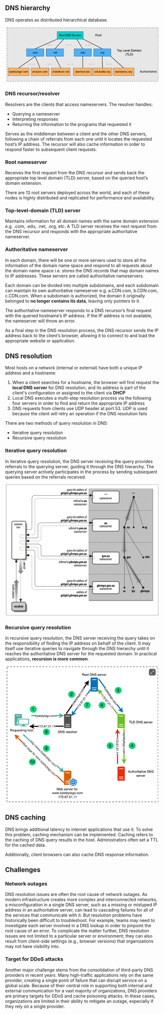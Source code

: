 ## DNS hierarchy

DNS operates as distributed hierarchical database.

<img src="../assets/DNS-hierarchy.png">

### DNS recursor/resolver

Resolvers are the clients that access nameservers. The resolver handles:

- Querying a nameserver
- Interpreting responses
- Returning the information to the programs that requested it

Serves as the middleman between a client and the other DNS servers, following a chain of referrals from each one until it locates the requested host’s IP address. The recursor will also cache information in order to respond faster to subsequent client requests.

### Root nameserver

Receives the first request from the DNS recursor and sends back the appropriate top level domain (TLD) server, based on the queried host’s domain extension.

There are 13 root servers deployed across the world, and each of these nodes is highly distributed and replicated for performance and availability.

### Top-level-domain (TLD) server

Maintains information for all domain names with the same domain extension e.g. .com, .edu, .net, .org, etc. A TLD server receives the next request from the DNS recursor and responds with the appropriate authoritative nameserver.

### Authoritative nameserver

In each domain, there will be one or more servers used to store all the information of the domain name space and respond to all requests about the domain name space i.e. stores the DNS records that map domain names to IP addresses. These servers are called authoritative nameservers.

Each domain can be divided into multiple subdomains, and each subdomain can maintain its own authoritative nameserver e.g. a.CDN.com, b.CDN.com, c.CDN.com. When a subdomain is authorized, the domain it originally belonged to **no longer contains its data**, leaving only pointers to it.

The authoritative nameserver responds to a DNS recursor’s final request with the queried hostname’s IP address. If the IP address is not available, the nameserver will throw an error.

As a final step in the DNS resolution process, the DNS recursor sends the IP address back to the client’s browser, allowing it to connect to and load the appropriate website or application.

## DNS resolution

Most hosts on a network (internal or external) have both a unique IP address and a hostname:

1. When a client searches for a hostname, the browser will first request the **local DNS server** for DNS resolution, and its address is part of the client's configuration or assigned to the client via **DHCP**
2. Local DNS executes a multi-step resolution process via the following four servers in order to find and return the appropriate IP address
3. DNS requests from clients use UDP header at port 53. UDP is used because the client will retry an operation if the DNS resolution fails

There are two methods of query resolution in DNS:

- Iterative query resolution
- Recursive query resolution

### Iterative query resolution

In iterative query resolution, the DNS server receiving the query provides referrals to the querying server, guiding it through the DNS hierarchy. The querying server actively participates in the process by sending subsequent queries based on the referrals received.

<img src="../assets/DNS-resolution.png">

### Recursive query resolution

In recursive query resolution, the DNS server receiving the query takes on the responsibility of finding the IP address on behalf of the client. It may itself use iterative queries to navigate through the DNS hierarchy until it reaches the authoritative DNS server for the requested domain. In practical applications, **recursion is more common**.

<img src="../assets/DNS-recursive-resolution.png">

## DNS caching

DNS brings additional latency to internet applications that use it. To solve this problem, caching mechanism can be implemented. Caching refers to the caching of DNS query results in the host. Administrators often set a TTL for the cached data.

Additionally, client browsers can also cache DNS response information.

## Challenges

### Network outages

DNS resolution issues are often the root cause of network outages. As modern infrastructure creates more complex and interconnected networks, a misconfiguration in a single DNS server, such as a missing or mistyped IP address in an authoritative server, can lead to cascading failures for all of the services that communicate with it. But resolution problems have historically been difficult to troubleshoot. For example, teams may need to investigate each server involved in a DNS lookup in order to pinpoint the root cause of an error. To complicate the matter further, DNS resolution issues are not limited to a particular server or environment; they can also result from client-side settings (e.g., browser versions) that organizations may not have visibility into.

### Target for DDoS attacks

Another major challenge stems from the consolidation of third-party DNS providers in recent years. Many high-traffic applications rely on the same provider, creating a single point of failure that can disrupt service on a global scale. Because of their central role in supporting both internal and external communication for a vast majority of organizations, DNS providers are primary targets for DDoS and cache poisoning attacks. In these cases, organizations are limited in their ability to mitigate an outage, especially if they rely on a single provider.
